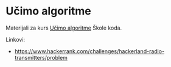 # Učimo algoritme

Materijali za kurs [Učimo algoritme](https://skolakoda.org/ucimo-algoritme) Škole koda.

Linkovi:
- https://www.hackerrank.com/challenges/hackerland-radio-transmitters/problem
